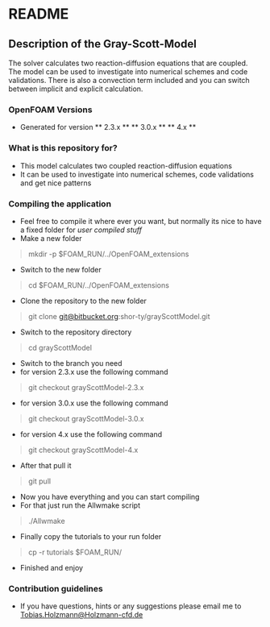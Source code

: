 # README #

## Description of the Gray-Scott-Model

The solver calculates two reaction-diffusion equations that are coupled. The model can be used to investigate into numerical schemes and code validations. There is also a convection term included and you can switch between implicit and explicit calculation.

### OpenFOAM Versions ###
* Generated for version 
** 2.3.x **
** 3.0.x **
** 4.x **

### What is this repository for? ###
* This model calculates two coupled reaction-diffusion equations
* It can be used to investigate into numerical schemes, code validations and get nice patterns


### Compiling the application ###
* Feel free to compile it where ever you want, but normally its nice to have a fixed folder for _user compiled stuff_
* Make a new folder
> mkdir -p $FOAM_RUN/../OpenFOAM_extensions
* Switch to the new folder
> cd $FOAM_RUN/../OpenFOAM_extensions
* Clone the repository to the new folder
> git clone git@bitbucket.org:shor-ty/grayScottModel.git
* Switch to the repository directory
> cd grayScottModel 
* Switch to the branch you need
* for version 2.3.x use the following command
> git checkout grayScottModel-2.3.x
* for version 3.0.x use the following command
> git checkout grayScottModel-3.0.x
* for version 4.x use the following command
> git checkout grayScottModel-4.x
* After that pull it
> git pull
* Now you have everything and you can start compiling
* For that just run the Allwmake script
> ./Allwmake
* Finally copy the tutorials to your run folder
> cp -r tutorials $FOAM_RUN/
* Finished and enjoy

### Contribution guidelines ###
* If you have questions, hints or any suggestions please email me to Tobias.Holzmann@Holzmann-cfd.de

